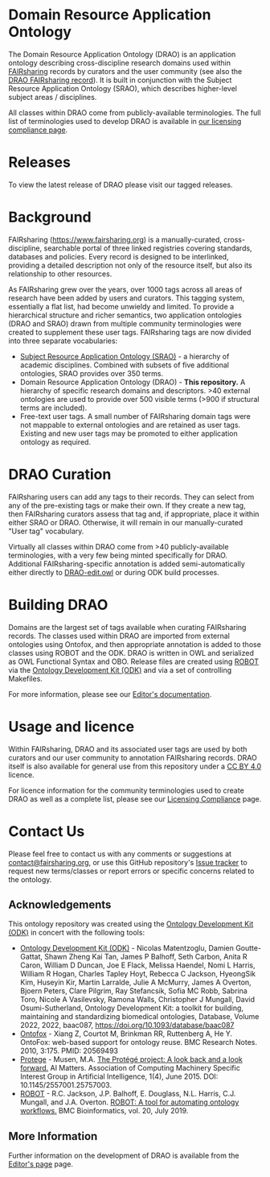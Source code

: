 # Domain Resource Application Ontology

The Domain Resource Application Ontology (DRAO) is an application ontology describing cross-discipline research domains used within [FAIRsharing]((https://www.fairsharing.org)) records by curators and the user community (see also the [DRAO FAIRsharing record](https://fairsharing.org/bsg-s001178)). It is built in conjunction with the Subject Resource Application Ontology (SRAO), which describes higher-level subject areas / disciplines.

All classes within DRAO come from publicly-available terminologies. The full list of terminologies used to develop DRAO is available in [our licensing compliance page](./LicensingCompliance.md).

# Releases

To view the latest release of DRAO please visit our tagged releases.

# Background

FAIRsharing (https://www.fairsharing.org) is a manually-curated, cross-discipline, searchable portal of three linked registries covering standards, databases and policies. Every record is designed to be interlinked, providing a detailed description not only of the resource itself, but also its relationship to other resources.

As FAIRsharing grew over the years, over 1000 tags across all areas of research have been added by users and curators. This tagging system, essentially a flat list, had become unwieldy and limited. To provide a hierarchical structure and richer semantics, two application ontologies (DRAO and SRAO) drawn from multiple community terminologies were created to supplement these user tags. FAIRsharing tags are now divided into three separate vocabularies:

- [Subject Resource Application Ontology (SRAO)](https://github.com/FAIRsharing/subject-ontology) - a hierarchy of academic disciplines. Combined with subsets of five additional ontologies, SRAO provides over 350 terms.
- Domain Resource Application Ontology (DRAO) - **This repository.** A hierarchy of specific research domains and descriptors. >40 external ontologies are used to provide over 500 visible terms (>900 if structural terms are included).
- Free-text user tags. A small number of FAIRsharing domain tags were not mappable to external ontologies and are retained as user tags. Existing and new user tags may be promoted to either application ontology as required.

# DRAO Curation

FAIRsharing users can add any tags to their records. They can select from any of the pre-existing tags or make their own. If they create a new tag, then FAIRsharing curators assess that tag and, if appropriate, place it within either SRAO or DRAO. Otherwise, it will remain in our manually-curated "User tag" vocabulary.

Virtually all classes within DRAO come from >40 publicly-available terminologies, with a very few being minted specifically for DRAO. Additional FAIRsharing-specific annotation is added semi-automatically either directly to [DRAO-edit.owl](src/ontology/DRAO-edit.owl) or during ODK build processes.

# Building DRAO

Domains are the largest set of tags available when curating FAIRsharing records. The classes used within DRAO are imported from external ontologies using Ontofox, and then appropriate annotation is added to those classes using ROBOT and the ODK. DRAO is written in OWL and serialized as OWL Functional Syntax and OBO. Release files are created using [ROBOT](http://robot.obolibrary.org/) via the [Ontology Development Kit (ODK)](https://github.com/INCATools/ontology-development-kit) and via a set of controlling Makefiles.

For more information, please see our [Editor's documentation](src/ontology/README-editors.md).

# Usage and licence

Within FAIRsharing, DRAO and its associated user tags are used by both curators and our user community to annotation FAIRsharing records. DRAO itself is also available for general use from this repository under a [CC BY 4.0](https://creativecommons.org/licenses/by/4.0/) licence.

For licence information for the community terminologies used to create DRAO as well as a complete list, please see our [Licensing Compliance](https://github.com/FAIRsharing/domain-ontology/blob/master/LicensingCompliance.md) page.

# Contact Us

Please feel free to contact us with any comments or suggestions at contact@fairsharing.org, or use this GitHub repository's [Issue tracker](https://github.com/FAIRsharing/domain-ontology/issues) to request new terms/classes or report errors or specific concerns related to the ontology.

## Acknowledgements

This ontology repository was created using the [Ontology Development Kit (ODK)](https://github.com/INCATools/ontology-development-kit) in concert with the following tools:

- [Ontology Development Kit (ODK)](https://github.com/INCATools/ontology-development-kit) - Nicolas Matentzoglu, Damien Goutte-Gattat, Shawn Zheng Kai Tan, James P Balhoff, Seth Carbon, Anita R Caron, William D Duncan, Joe E Flack, Melissa Haendel, Nomi L Harris, William R Hogan, Charles Tapley Hoyt, Rebecca C Jackson, HyeongSik Kim, Huseyin Kir, Martin Larralde, Julie A McMurry, James A Overton, Bjoern Peters, Clare Pilgrim, Ray Stefancsik, Sofia MC Robb, Sabrina Toro, Nicole A Vasilevsky, Ramona Walls, Christopher J Mungall, David Osumi-Sutherland, Ontology Development Kit: a toolkit for building, maintaining and standardizing biomedical ontologies, Database, Volume 2022, 2022, baac087, https://doi.org/10.1093/database/baac087
- [Ontofox](http://ontofox.hegroup.org/) - Xiang Z, Courtot M, Brinkman RR, Ruttenberg A, He Y. OntoFox: web-based support for ontology reuse.
BMC Research Notes. 2010, 3:175. PMID: 20569493
- [Protege](http://protege.stanford.edu/) - Musen, M.A. [The Protégé project: A look back and a look forward.](http://www.ncbi.nlm.nih.gov/pmc/articles/PMC4883684/) AI Matters. Association of Computing Machinery Specific Interest Group in Artificial Intelligence, 1(4), June 2015. DOI: 10.1145/2557001.25757003.
- [ROBOT](http://robot.obolibrary.org/) - R.C. Jackson, J.P. Balhoff, E. Douglass, N.L. Harris, C.J. Mungall, and J.A. Overton. [ROBOT: A tool for automating ontology workflows.](https://doi.org/10.1186/s12859-019-3002-3) BMC Bioinformatics, vol. 20, July 2019.

## More Information

Further information on the development of DRAO is available from the [Editor's page](src/ontology/README-editors.md) page.
